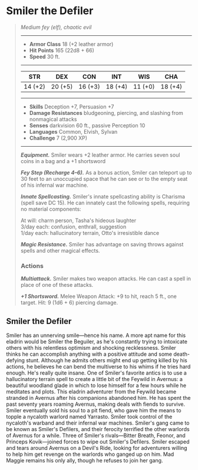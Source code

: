 # Smiler the Defiler
>*Medium fey (elf), chaotic evil*
>___
>- **Armor Class** 18 (+2 leather armor)
>- **Hit Points** 165 (22d8 + 66)
>- **Speed** 30 ft.
>___
>|STR|DEX|CON|INT|WIS|CHA|
>|:---:|:---:|:---:|:---:|:---:|:---:|
>|14 (+2)|20 (+5)|16 (+3)|18 (+4)|11 (+0)|18 (+4)|
>___
>- **Skills** Deception +7, Persuasion +7
>- **Damage Resistances** bludgeoning, piercing, and slashing from nonmagical attacks
>- **Senses** darkvision 60 ft., passive Perception 10
>- **Languages** Common, Elvish, Sylvan
>- **Challenge** 7 (2,900 XP)
>___
>***Equipment.*** Smiler wears +2 leather armor. He carries seven soul coins in a bag and a +1 shortsword  
>
>***Fey Step (Recharge 4–6).*** As a bonus action, Smiler can teleport up to 30 feet to an unoccupied space that he can see or to the empty seat of his infernal war machine.  
>
>***Innate Spellcasting.*** Smiler's innate spellcasting ability is Charisma (spell save DC 15). He can innately cast the following spells, requiring no material components:  
>
>At will: charm person, Tasha's hideous laughter  
>3/day each: confusion, enthrall, suggestion  
>1/day each: hallucinatory terrain, Otto's irresistible dance  
>
>
>***Magic Resistance.*** Smiler has advantage on saving throws against spells and other magical effects.  
>
>### Actions
>***Multiattack.*** Smiler makes two weapon attacks. He can cast a spell in place of one of these attacks.  
>
>***+1 Shortsword.*** Melee Weapon Attack: +9 to hit, reach 5 ft., one target. Hit: 9 (1d6 + 6) piercing damage.
## Smiler the Defiler
Smiler has an unnerving smile—hence his name.
A more apt name for this eladrin would be Smiler the Beguiler, as he's constantly trying to intoxicate others with his relentless optimism and shocking recklessness. Smiler thinks he can accomplish anything with a positive attitude and some death-defying stunt. Although he admits others might end up getting killed by his actions, he believes he can bend the multiverse to his whims if he tries hard enough. He's really quite insane.
One of Smiler's favorite antics is to use a hallucinatory terrain spell to create a little bit of the Feywild in Avernus: a beautiful woodland glade in which to lose himself for a few hours while he meditates and plots.
This eladrin adventurer from the Feywild became stranded in Avernus after his companions abandoned him. He has spent the past seventy years roaming Avernus, making deals with fiends to survive. Smiler eventually sold his soul to a pit fiend, who gave him the means to topple a nycaloth warlord named Yarrasto. Smiler took control of the nycaloth's warband and their infernal war machines. Smiler's gang came to be known as Smiler's Defilers, and their ferocity terrified the other warlords of Avernus for a while.
Three of Smiler's rivals—Bitter Breath, Feonor, and Princeps Kovik—joined forces to wipe out Smiler's Defilers. Smiler escaped and tears around Avernus on a Devil's Ride, looking for adventurers willing to help him get revenge on the warlords who ganged up on him. Mad Maggie remains his only ally, though he refuses to join her gang.